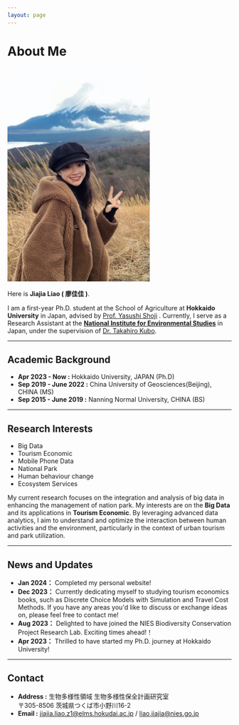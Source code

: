 ```yaml
---
layout: page
---
```


# About Me

<img src="blogs/web.assets/WechatIMG131.jpg" class="floatpic" width="320" height="480">

Here is **Jiajia Liao ( 廖佳佳 )**.

I am a first-year Ph.D. student at the School of Agriculture at **Hokkaido University** in Japan, advised by [Prof. Yasushi Shoji](https://yshoji5.wixsite.com/yshoji) . Currently, I serve as a Research Assistant at the [**National Institute for Environmental Studies**](https://www.nies.go.jp/) in Japan, under the supervision of [Dr. Takahiro Kubo](https://kubotaka.wixsite.com/blog).

---

## Academic Background

- **Apr 2023 - Now :** Hokkaido University,  JAPAN  (Ph.D)
- **Sep 2019 - June 2022 :** China University of Geosciences(Beijing),  CHINA  (MS)
- **Sep 2015 - June 2019 :** Nanning Normal University, CHINA  (BS)

---

## Research Interests

- Big Data
- Tourism Economic
- Mobile Phone Data
- National Park
- Human behaviour change
- Ecosystem Services

My current research focuses on the integration and analysis of big data in enhancing the management of nation park. My interests are on the **Big Data** and its applications in **Tourism Economic**. By leveraging advanced data analytics, I aim to understand and optimize the interaction between human activities and the environment, particularly in the context of urban tourism and park utilization. 

---

## News and Updates

- **Jan 2024：** Completed my personal website!
- **Dec 2023：** Currently dedicating myself to studying tourism economics books, such as Discrete Choice Models with Simulation and Travel Cost Methods. If you have any areas you'd like to discuss or exchange ideas on, please feel free to contact me!
- **Aug 2023：** Delighted to have joined the NIES Biodiversity Conservation Project Research Lab. Exciting times ahead!！
- **Apr 2023：** Thrilled to have started my Ph.D. journey at Hokkaido University!
  
---

## Contact
- **Address	:**  生物多様性領域 生物多様性保全計画研究室  
                 〒305-8506 茨城県つくば市小野川16-2
- **Email	:** [jiajia.liao.z1@elms.hokudai.ac.jp](mailto:jiajia.liao.z1@elms.hokudai.ac.jp) / [liao.jiajia@nies.go.jp](mailto:liao.jiajia@nies.go.jp)

